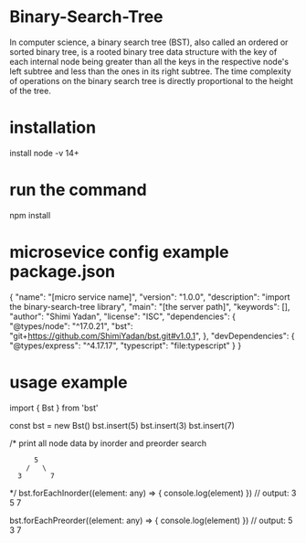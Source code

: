 # Binary-Search-Tree
In computer science, a binary search tree (BST), also called an ordered or sorted binary tree, is a rooted binary tree data structure with the key of each internal node being greater than all the keys in the respective node's left subtree and less than the ones in its right subtree. The time complexity of operations on the binary search tree is directly proportional to the height of the tree.

# installation
install node -v 14+

# run the command
npm install

# microsevice config example package.json
{
  "name": "[micro service name]",
  "version": "1.0.0",
  "description": "import the binary-search-tree library",
  "main": "[the server path]",
  "keywords": [],
  "author": "Shimi Yadan",
  "license": "ISC",
  "dependencies": {
    "@types/node": "^17.0.21",
    "bst": "git+https://github.com/ShimiYadan/bst.git#v1.0.1",
  },
  "devDependencies": {
    "@types/express": "^4.17.17",
    "typescript": "file:typescript"
  }
}

# usage example
import { Bst } from 'bst'

const bst = new Bst()
bst.insert(5)
bst.insert(3)
bst.insert(7)

/*
  print all node data by inorder
  and preorder search

          5 
        /   \
      3       7
*/
bst.forEachInorder((element: any) => {
  console.log(element)
})
// output: 3 5 7 

bst.forEachPreorder((element: any) => {
  console.log(element)
})
// output: 5 3 7 
